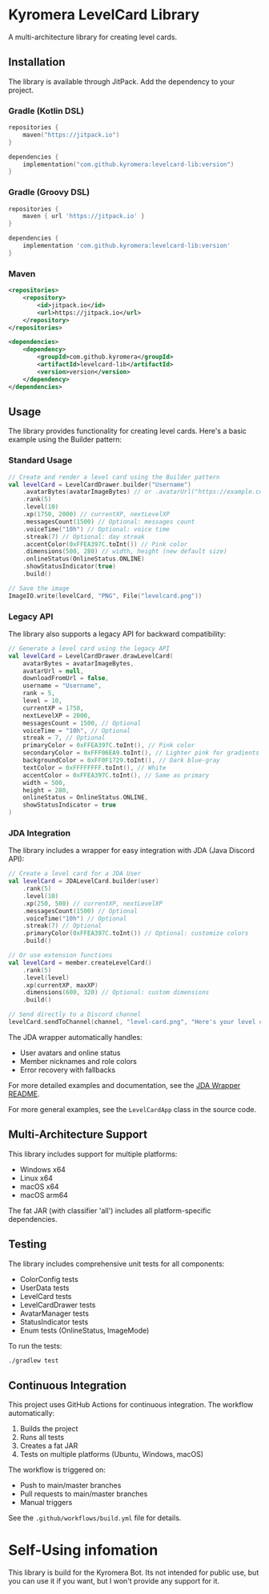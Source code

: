 # Kyromera LevelCard Library

A multi-architecture library for creating level cards.

## Installation

The library is available through JitPack. Add the dependency to your project.

### Gradle (Kotlin DSL)

```kotlin
repositories {
    maven("https://jitpack.io")
}

dependencies {
    implementation("com.github.kyromera:levelcard-lib:version")
}
```

### Gradle (Groovy DSL)

```groovy
repositories {
    maven { url 'https://jitpack.io' }
}

dependencies {
    implementation 'com.github.kyromera:levelcard-lib:version'
}
```

### Maven

```xml
<repositories>
    <repository>
        <id>jitpack.io</id>
        <url>https://jitpack.io</url>
    </repository>
</repositories>

<dependencies>
    <dependency>
        <groupId>com.github.kyromera</groupId>
        <artifactId>levelcard-lib</artifactId>
        <version>version</version>
    </dependency>
</dependencies>
```

## Usage

The library provides functionality for creating level cards. Here's a basic example using the Builder pattern:

### Standard Usage

```kotlin
// Create and render a level card using the Builder pattern
val levelCard = LevelCardDrawer.builder("Username")
    .avatarBytes(avatarImageBytes) // or .avatarUrl("https://example.com/avatar.png")
    .rank(5)
    .level(10)
    .xp(1750, 2000) // currentXP, nextLevelXP
    .messagesCount(1500) // Optional: messages count
    .voiceTime("10h") // Optional: voice time
    .streak(7) // Optional: day streak
    .accentColor(0xFFEA397C.toInt()) // Pink color
    .dimensions(500, 280) // width, height (new default size)
    .onlineStatus(OnlineStatus.ONLINE)
    .showStatusIndicator(true)
    .build()

// Save the image
ImageIO.write(levelCard, "PNG", File("levelcard.png"))
```

### Legacy API

The library also supports a legacy API for backward compatibility:

```kotlin
// Generate a level card using the legacy API
val levelCard = LevelCardDrawer.drawLevelCard(
    avatarBytes = avatarImageBytes,
    avatarUrl = null,
    downloadFromUrl = false,
    username = "Username",
    rank = 5,
    level = 10,
    currentXP = 1750,
    nextLevelXP = 2000,
    messagesCount = 1500, // Optional
    voiceTime = "10h", // Optional
    streak = 7, // Optional
    primaryColor = 0xFFEA397C.toInt(), // Pink color
    secondaryColor = 0xFFF06EA9.toInt(), // Lighter pink for gradients
    backgroundColor = 0xFF0F1729.toInt(), // Dark blue-gray
    textColor = 0xFFFFFFFF.toInt(), // White
    accentColor = 0xFFEA397C.toInt(), // Same as primary
    width = 500,
    height = 280,
    onlineStatus = OnlineStatus.ONLINE,
    showStatusIndicator = true
)
```

### JDA Integration

The library includes a wrapper for easy integration with JDA (Java Discord API):

```kotlin
// Create a level card for a JDA User
val levelCard = JDALevelCard.builder(user)
    .rank(5)
    .level(10)
    .xp(250, 500) // currentXP, nextLevelXP
    .messagesCount(1500) // Optional
    .voiceTime("10h") // Optional
    .streak(7) // Optional
    .primaryColor(0xFFEA397C.toInt()) // Optional: customize colors
    .build()

// Or use extension functions
val levelCard = member.createLevelCard()
    .rank(5)
    .level(level)
    .xp(currentXP, maxXP)
    .dimensions(600, 320) // Optional: custom dimensions
    .build()

// Send directly to a Discord channel
levelCard.sendToChannel(channel, "level-card.png", "Here's your level card!")
```

The JDA wrapper automatically handles:
- User avatars and online status
- Member nicknames and role colors
- Error recovery with fallbacks

For more detailed examples and documentation, see the [JDA Wrapper README](src/main/kotlin/me/diamondforge/kyromera/levelcardlib/wrapper/README.md).

For more general examples, see the `LevelCardApp` class in the source code.

## Multi-Architecture Support

This library includes support for multiple platforms:
- Windows x64
- Linux x64
- macOS x64
- macOS arm64

The fat JAR (with classifier 'all') includes all platform-specific dependencies.

## Testing

The library includes comprehensive unit tests for all components:

- ColorConfig tests
- UserData tests
- LevelCard tests
- LevelCardDrawer tests
- AvatarManager tests
- StatusIndicator tests
- Enum tests (OnlineStatus, ImageMode)

To run the tests:

```bash
./gradlew test
```

## Continuous Integration

This project uses GitHub Actions for continuous integration. The workflow automatically:

1. Builds the project
2. Runs all tests
3. Creates a fat JAR
4. Tests on multiple platforms (Ubuntu, Windows, macOS)

The workflow is triggered on:
- Push to main/master branches
- Pull requests to main/master branches
- Manual triggers

See the `.github/workflows/build.yml` file for details.

# Self-Using infomation
This library is build for the Kyromera Bot. Its not intended for public use, but you can use it if you want, but I won't provide any support for it.
